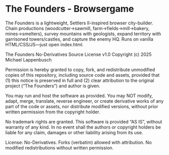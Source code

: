 # The Founders - Browsergame
The Founders is a lightweight, Settlers II-inspired browser city-builder. Chain productions (woodcutter→sawmill, farm→fields→mill→bakery, mines→smelters), survey mountains with geologists, expand territory with garrisoned towers/castles, and capture the enemy HQ. Runs on vanilla HTML/CSS/JS—just open index.html.

The Founders No-Derivatives Source License v1.0
Copyright (c) 2025 Michael Lappenbusch

Permission is hereby granted to copy, fork, and redistribute unmodified copies of
this repository, including source code and assets, provided that (1) this notice
is preserved in full and (2) clear attribution to the original project
(“The Founders”) and author is given.

You may run and host the software as provided. You may NOT modify, adapt, merge,
translate, reverse engineer, or create derivative works of any part of the code
or assets, nor distribute modified versions, without prior written permission
from the copyright holder.

No trademark rights are granted. This software is provided “AS IS”, without
warranty of any kind. In no event shall the authors or copyright holders be
liable for any claim, damages or other liability arising from its use.

License: No-Derivatives. Forks (verbatim) allowed with attribution. No modified redistributions without written permission.
